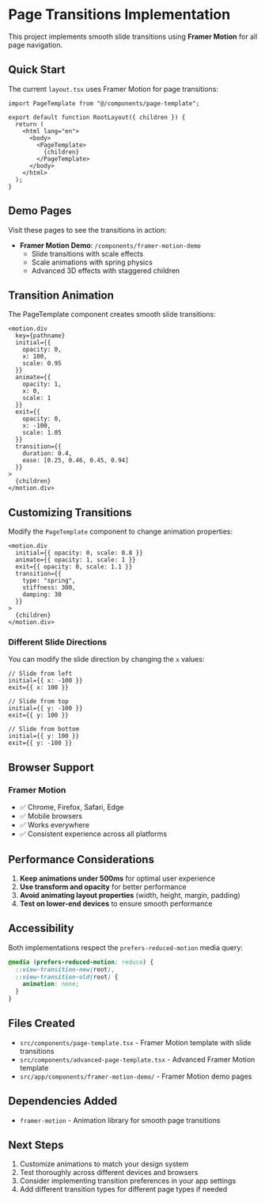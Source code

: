 # Page Transitions Implementation

This project implements smooth slide transitions using **Framer Motion** for all page navigation.

## Quick Start

The current `layout.tsx` uses Framer Motion for page transitions:

```tsx
import PageTemplate from "@/components/page-template";

export default function RootLayout({ children }) {
  return (
    <html lang="en">
      <body>
        <PageTemplate>
          {children}
        </PageTemplate>
      </body>
    </html>
  );
}
```

## Demo Pages

Visit these pages to see the transitions in action:

- **Framer Motion Demo**: `/components/framer-motion-demo`
  - Slide transitions with scale effects
  - Scale animations with spring physics
  - Advanced 3D effects with staggered children

## Transition Animation

The PageTemplate component creates smooth slide transitions:

```tsx
<motion.div
  key={pathname}
  initial={{ 
    opacity: 0, 
    x: 100,
    scale: 0.95
  }}
  animate={{ 
    opacity: 1, 
    x: 0,
    scale: 1
  }}
  exit={{ 
    opacity: 0, 
    x: -100,
    scale: 1.05
  }}
  transition={{ 
    duration: 0.4,
    ease: [0.25, 0.46, 0.45, 0.94]
  }}
>
  {children}
</motion.div>
```

## Customizing Transitions

Modify the `PageTemplate` component to change animation properties:

```tsx
<motion.div
  initial={{ opacity: 0, scale: 0.8 }}
  animate={{ opacity: 1, scale: 1 }}
  exit={{ opacity: 0, scale: 1.1 }}
  transition={{ 
    type: "spring",
    stiffness: 300,
    damping: 30
  }}
>
  {children}
</motion.div>
```

### Different Slide Directions

You can modify the slide direction by changing the `x` values:

```tsx
// Slide from left
initial={{ x: -100 }}
exit={{ x: 100 }}

// Slide from top
initial={{ y: -100 }}
exit={{ y: 100 }}

// Slide from bottom
initial={{ y: 100 }}
exit={{ y: -100 }}
```

## Browser Support

### Framer Motion
- ✅ Chrome, Firefox, Safari, Edge
- ✅ Mobile browsers
- ✅ Works everywhere
- ✅ Consistent experience across all platforms

## Performance Considerations

1. **Keep animations under 500ms** for optimal user experience
2. **Use transform and opacity** for better performance
3. **Avoid animating layout properties** (width, height, margin, padding)
4. **Test on lower-end devices** to ensure smooth performance

## Accessibility

Both implementations respect the `prefers-reduced-motion` media query:

```css
@media (prefers-reduced-motion: reduce) {
  ::view-transition-new(root),
  ::view-transition-old(root) {
    animation: none;
  }
}
```

## Files Created

- `src/components/page-template.tsx` - Framer Motion template with slide transitions
- `src/components/advanced-page-template.tsx` - Advanced Framer Motion template
- `src/app/components/framer-motion-demo/` - Framer Motion demo pages

## Dependencies Added

- `framer-motion` - Animation library for smooth page transitions

## Next Steps

1. Customize animations to match your design system
2. Test thoroughly across different devices and browsers
3. Consider implementing transition preferences in your app settings
4. Add different transition types for different page types if needed
